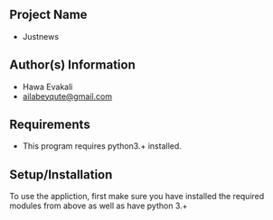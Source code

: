 ## Project Name
* Justnews
## Author(s) Information
* Hawa Evakali
* ailabeyqute@gmail.com
## Requirements
* This program requires python3.+ installed.

## Setup/Installation
To use the appliction, first make sure you have installed the required modules from above as well as have python 3.+ 